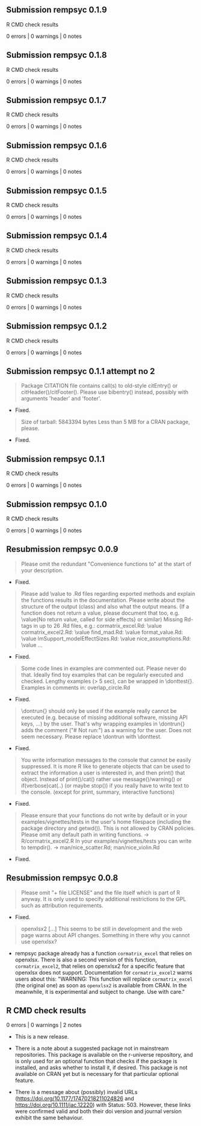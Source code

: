 ## Submission rempsyc 0.1.9

R CMD check results

0 errors | 0 warnings | 0 notes

## Submission rempsyc 0.1.8

R CMD check results

0 errors | 0 warnings | 0 notes

## Submission rempsyc 0.1.7

R CMD check results

0 errors | 0 warnings | 0 notes

## Submission rempsyc 0.1.6

R CMD check results

0 errors | 0 warnings | 0 notes

## Submission rempsyc 0.1.5

R CMD check results

0 errors | 0 warnings | 0 notes

## Submission rempsyc 0.1.4

R CMD check results

0 errors | 0 warnings | 0 notes

## Submission rempsyc 0.1.3

R CMD check results

0 errors | 0 warnings | 0 notes

## Submission rempsyc 0.1.2

R CMD check results

0 errors | 0 warnings | 0 notes

## Submission rempsyc 0.1.1 attempt no 2

> Package CITATION file contains call(s) to old-style citEntry() or
citHeader()/citFooter().  Please use bibentry() instead, possibly with
arguments 'header' and 'footer'.

* Fixed.

> Size of tarball: 5843394 bytes
Less than 5 MB for a CRAN package, please.

* Fixed.

## Submission rempsyc 0.1.1

R CMD check results

0 errors | 0 warnings | 0 notes


## Submission rempsyc 0.1.0

R CMD check results

0 errors | 0 warnings | 0 notes


## Resubmission rempsyc 0.0.9

> Please omit the redundant "Convenience functions to" at the start of your description.

* Fixed.

> Please add \value to .Rd files regarding exported methods and explain the functions results in the documentation. Please write about the structure of the output (class) and also what the output means.
(If a function does not return a value, please document that too, e.g.
\value{No return value, called for side effects} or similar) Missing Rd-tags in up to 26 .Rd files, e.g.:
      cormatrix_excel.Rd: \value
      cormatrix_excel2.Rd: \value
      find_mad.Rd: \value
      format_value.Rd: \value
      lmSupport_modelEffectSizes.Rd: \value
      nice_assumptions.Rd: \value
      ...

* Fixed.

> Some code lines in examples are commented out.
Please never do that. Ideally find toy examples that can be regularly executed and checked. Lengthy examples (> 5 sec), can be wrapped in \donttest{}.
Examples in comments in:
       overlap_circle.Rd

* Fixed.

> \dontrun{} should only be used if the example really cannot be executed (e.g. because of missing additional software, missing API keys, ...) by the user. That's why wrapping examples in \dontrun{} adds the comment ("# Not run:") as a warning for the user.
Does not seem necessary.
Please replace \dontrun with \donttest.

* Fixed.

> You write information messages to the console that cannot be easily suppressed.
It is more R like to generate objects that can be used to extract the information a user is interested in, and then print() that object.
Instead of print()/cat() rather use message()/warning() or
if(verbose)cat(..) (or maybe stop()) if you really have to write text to the console.
(except for print, summary, interactive functions)

* Fixed.

> Please ensure that your functions do not write by default or in your examples/vignettes/tests in the user's home filespace (including the package directory and getwd()). This is not allowed by CRAN policies.
Please omit any default path in writing functions. -> R/cormatrix_excel2.R In your examples/vignettes/tests you can write to tempdir(). -> man/nice_scatter.Rd; man/nice_violin.Rd

* Fixed.


## Resubmission rempsyc 0.0.8

> Please omit "+ file LICENSE" and the file itself which is part of R anyway. It is only used to specify additional restrictions to the GPL such as attribution requirements.

* Fixed.

> openxlsx2 [...] This seems to be still in development and the web page warns about API changes. Something in there why you cannot use openxlsx?

* rempsyc package already has a function `cormatrix_excel` that relies on openxlsx. There is also a second version of this function, `cormatrix_excel2`, that relies on openxlsx2 for a specific feature that openxlsx does not support. Documentation for `cormatrix_excel2` warns users about this: "WARNING: This function will replace `cormatrix_excel` (the original one) as soon as `openxlsx2` is available from CRAN. In the meanwhile, it is experimental and subject to change. Use with care."


## R CMD check results

0 errors | 0 warnings | 2 notes

* This is a new release.

* There is a note about a suggested package not in mainstream repositories. This package is available on the r-universe repository, and is only used for an optional function that checks if the package is installed, and asks whether to install it, if desired. This package is not available on CRAN yet but is necessary for that particular optional feature.

* There is a message about (possibly) invalid URLs (https://doi.org/10.1177/17470218211024826 and https://doi.org/10.1111/jac.12220) with Status: 503. However, these links were confirmed valid and both their doi version and journal version exhibit the same behaviour.
